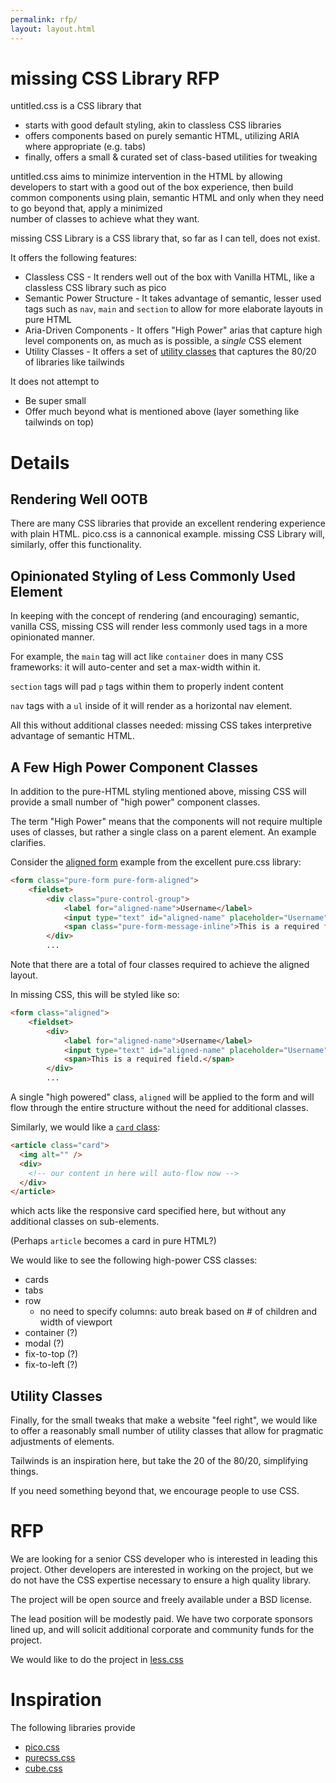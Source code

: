 ```yaml
---
permalink: rfp/
layout: layout.html
---
```


# missing CSS Library RFP


untitled.css is a CSS library that

 * starts with good default styling, akin to classless CSS libraries
 * offers components based on purely semantic HTML, utilizing ARIA where appropriate (e.g. tabs)
 * finally, offers a small & curated set of class-based utilities for tweaking

untitled.css aims to minimize intervention in the HTML by allowing developers to start with a good out of the box experience,
 then build common components using plain, semantic HTML and only when they need to go beyond that, apply a minimized \
 number of classes to achieve what they want.


missing CSS Library is a CSS library that, so far as I can tell, does not exist.

It offers the following features:

* Classless CSS - It renders well out of the box with Vanilla HTML, like a classless CSS library such as pico
* Semantic Power Structure  - It takes advantage of semantic, lesser used tags such as `nav`, `main` and `section` to allow for more elaborate layouts
  in pure HTML
* Aria-Driven Components - It offers "High Power" arias that capture high level components on, as much as is possible, a *single* CSS element
* Utility Classes - It offers a set of [utility classes](https://cube.fyi/utility.html) that captures the 80/20 of libraries like tailwinds

It does not attempt to

* Be super small
* Offer much beyond what is mentioned above (layer something like tailwinds on top)

# Details

## Rendering Well OOTB

There are many CSS libraries that provide an excellent rendering experience with plain HTML.  pico.css is a cannonical example.
missing CSS Library will, similarly, offer this functionality.

## Opinionated Styling of Less Commonly Used Element

In keeping with the concept of rendering (and encouraging) semantic, vanilla CSS, missing CSS will render less commonly used
tags in a more opinionated manner.

For example, the `main` tag will act like `container` does in many CSS frameworks: it will auto-center and set a max-width
within it.

`section` tags will pad `p` tags within them to properly indent content

`nav` tags with a `ul` inside of it will render as a horizontal nav element.

All this without additional classes needed: missing CSS takes interpretive advantage of semantic HTML.

## A Few High Power Component Classes

In addition to the pure-HTML styling mentioned above, missing CSS will provide a small number of "high power" component
classes.

The term "High Power" means that the components will not require multiple uses of classes, but rather a single class
on a parent element.  An example clarifies.

Consider the [aligned form](https://purecss.io/forms/#aligned-form) example from the excellent pure.css library:

```html
<form class="pure-form pure-form-aligned">
    <fieldset>
        <div class="pure-control-group">
            <label for="aligned-name">Username</label>
            <input type="text" id="aligned-name" placeholder="Username" />
            <span class="pure-form-message-inline">This is a required field.</span>
        </div>
        ...
```

Note that there are a total of four classes required to achieve the aligned layout.

In missing CSS, this will be styled like so:

```html
<form class="aligned">
    <fieldset>
        <div>
            <label for="aligned-name">Username</label>
            <input type="text" id="aligned-name" placeholder="Username" />
            <span>This is a required field.</span>
        </div>
        ...
```

A single "high powered" class, `aligned` will be applied to the form and will flow through the entire structure without
the need for additional classes.

Similarly, we would like a [`card` class](https://piccalil.li/blog/cube-css/):

```html
<article class="card">
  <img alt="" />
  <div>
    <!-- our content in here will auto-flow now -->
  </div>
</article>
```

which acts like the responsive card specified here, but without any additional classes on sub-elements.

(Perhaps `article` becomes a card in pure HTML?)

We would like to see the following high-power CSS classes:

* cards
* tabs
* row
  * no need to specify columns: auto break based on # of children and width of viewport
* container (?)
* modal (?)
* fix-to-top (?)
* fix-to-left (?)


## Utility Classes

Finally, for the small tweaks that make a website "feel right", we would like to offer a reasonably small number of
utility classes that allow for pragmatic adjustments of elements.

Tailwinds is an inspiration here, but take the 20 of the 80/20, simplifying things.

If you need something beyond that, we encourage people to use CSS.

# RFP

We are looking for a senior CSS developer who is interested in leading this project.  Other developers are interested in
working on the project, but we do not have the CSS expertise necessary to ensure a high quality library.

The project will be open source and freely available under a BSD license.

The lead position will be modestly paid.  We have two corporate sponsors lined up, and will solicit additional corporate
and community funds for the project.

We would like to do the project in [less.css](https://lesscss.org/)

# Inspiration

The following libraries provide

* [pico.css](https://picocss.com/)
* [purecss.css](https://purecss.io/)
* [cube.css](https://cube.fyi/)
